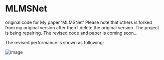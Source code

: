 # MLMSNet
original code for My paper 'MLMSNet'
Please note that others is forked from my original version after then I delete the original version.
The project is being repairing. The revised code and paper is coming soon...

The revised performance is shown as following:


![image](https://github.com/JosephineRabbit/MLMSNet/blob/master/%E6%88%AA%E5%B1%8F2024-03-13%2001.14.34.png)
